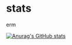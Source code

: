 # stats
erm

[![Anurag's GitHub stats](https://github-readme-stats.vercel.app/api?username=rig28)](https://github.com/anuraghazra/github-readme-stats)
